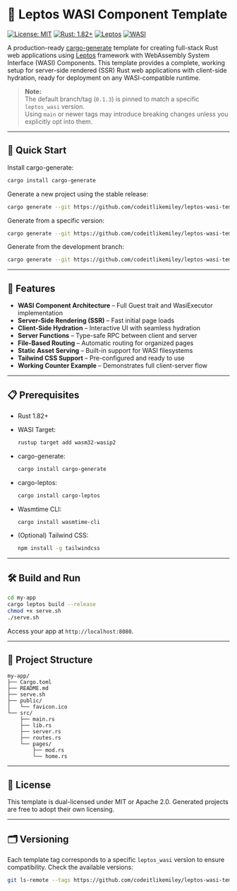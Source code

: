 # 🦀 Leptos WASI Component Template

[![License: MIT](https://img.shields.io/badge/License-MIT-yellow.svg)](https://opensource.org/licenses/MIT)
[![Rust: 1.82+](https://img.shields.io/badge/Rust-1.82%2B-orange.svg)](https://www.rust-lang.org/)
[![Leptos](https://img.shields.io/badge/Leptos-SSR-purple.svg)](https://leptos.dev/)
[![WASI](https://img.shields.io/badge/WASI-Component-green.svg)](https://wasi.dev/)

A production-ready [cargo-generate](https://cargo-generate.github.io/cargo-generate/) template for creating full-stack Rust web applications using [Leptos](https://leptos.dev/) framework with WebAssembly System Interface (WASI) Components. This template provides a complete, working setup for server-side rendered (SSR) Rust web applications with client-side hydration, ready for deployment on any WASI-compatible runtime.

> **Note:**  
> The default branch/tag (`0.1.3`) is pinned to match a specific `leptos_wasi` version.  
> Using `main` or newer tags may introduce breaking changes unless you explicitly opt into them.

---

## 🚀 Quick Start

Install cargo-generate:

```bash
cargo install cargo-generate
````

Generate a new project using the stable release:

```bash
cargo generate --git https://github.com/codeitlikemiley/leptos-wasi-template --name my-app
```

Generate from a specific version:

```bash
cargo generate --git https://github.com/codeitlikemiley/leptos-wasi-template --branch 0.1.3 --name my-app
```

Generate from the development branch:

```bash
cargo generate --git https://github.com/codeitlikemiley/leptos-wasi-template --branch main --name my-app
```

---

## 🌟 Features

* **WASI Component Architecture** – Full Guest trait and WasiExecutor implementation
* **Server-Side Rendering (SSR)** – Fast initial page loads
* **Client-Side Hydration** – Interactive UI with seamless hydration
* **Server Functions** – Type-safe RPC between client and server
* **File-Based Routing** – Automatic routing for organized pages
* **Static Asset Serving** – Built-in support for WASI filesystems
* **Tailwind CSS Support** – Pre-configured and ready to use
* **Working Counter Example** – Demonstrates full client-server flow

---

## 📋 Prerequisites

* Rust 1.82+
* WASI Target:

  ```bash
  rustup target add wasm32-wasip2
  ```
* cargo-generate:

  ```bash
  cargo install cargo-generate
  ```
* cargo-leptos:

  ```bash
  cargo install cargo-leptos
  ```
* Wasmtime CLI:

  ```bash
  cargo install wasmtime-cli
  ```
* (Optional) Tailwind CSS:

  ```bash
  npm install -g tailwindcss
  ```

---

## 🛠️ Build and Run

```bash
cd my-app
cargo leptos build --release
chmod +x serve.sh
./serve.sh
```

Access your app at `http://localhost:8080`.

---

## 📁 Project Structure

```
my-app/
├── Cargo.toml
├── README.md
├── serve.sh
├── public/
│   └── favicon.ico
└── src/
    ├── main.rs
    ├── lib.rs
    ├── server.rs
    ├── routes.rs
    └── pages/
        ├── mod.rs
        └── home.rs
```

---

## 📄 License

This template is dual-licensed under MIT or Apache 2.0. Generated projects are free to adopt their own licensing.

---

## 🗂 Versioning

Each template tag corresponds to a specific `leptos_wasi` version to ensure compatibility.
Check the available versions:

```bash
git ls-remote --tags https://github.com/codeitlikemiley/leptos-wasi-template
```

